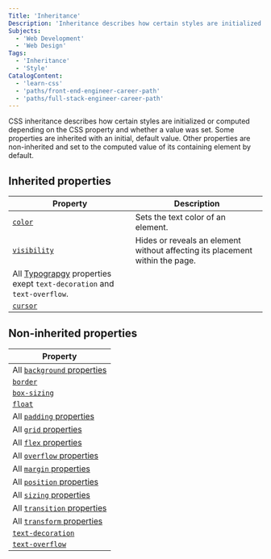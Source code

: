 ```yaml
---
Title: 'Inheritance'
Description: 'Inheritance describes how certain styles are initialized or computed depending on the CSS property and whether a value was set.'
Subjects:
  - 'Web Development'
  - 'Web Design'
Tags:
  - 'Inheritance'
  - 'Style'
CatalogContent:
  - 'learn-css'
  - 'paths/front-end-engineer-career-path'
  - 'paths/full-stack-engineer-career-path'
---
```


CSS inheritance describes how certain styles are initialized or computed depending on the CSS property and whether a value was set. Some properties are inherited with an initial, default value. Other properties are non-inherited and set to the computed value of its containing element by default.

## Inherited properties

<!-- prettier-ignore -->
| Property | Description |
| --- | --- |
| [`color`](https://www.codecademy.com/resources/docs/css/colors/color) | Sets the text color of an element. |
| [`visibility`](https://www.codecademy.com/resources/docs/css/visibility) | Hides or reveals an element without affecting its placement within the page. |
| All [Typograpgy](https://www.codecademy.com/resources/docs/css/typography) properties exept `text-decoration` and `text-overflow`. |
| [`cursor`](https://www.codecademy.com/resources/docs/css/cursor) |

## Non-inherited properties

<!-- prettier-ignore -->
| Property |
| --- |
| All [`background` properties](https://www.codecademy.com/resources/docs/css/background) |
| [`border`](https://www.codecademy.com/resources/docs/css/borders) |
| [`box-sizing`](https://www.codecademy.com/resources/docs/css/box-sizing) |
| [`float`](https://www.codecademy.com/resources/docs/css/floats) |
| All [`padding` properties](https://www.codecademy.com/resources/docs/css/padding) |
| All [`grid` properties](https://www.codecademy.com/resources/docs/css/grids) |
| All [`flex` properties](https://www.codecademy.com/resources/docs/css/flexbox) |
| All [`overflow` properties](https://www.codecademy.com/resources/docs/css/overflow) |https://www.codecademy.com/resources/docs/css/background |
| All [`margin` properties](https://www.codecademy.com/resources/docs/css/margins) |
| All [`position` properties](https://www.codecademy.com/resources/docs/css/position) |
| All [`sizing` properties](https://www.codecademy.com/resources/docs/css/sizing) |
| All [`transition` properties](https://www.codecademy.com/resources/docs/css/transition) |
| All [`transform` properties](https://www.codecademy.com/resources/docs/css/transform-functions/transform) |
| [`text-decoration`](https://www.codecademy.com/resources/docs/css/typography/text-decoration) |
| [`text-overflow`](https://www.codecademy.com/resources/docs/css/typography/text-overflow) |
